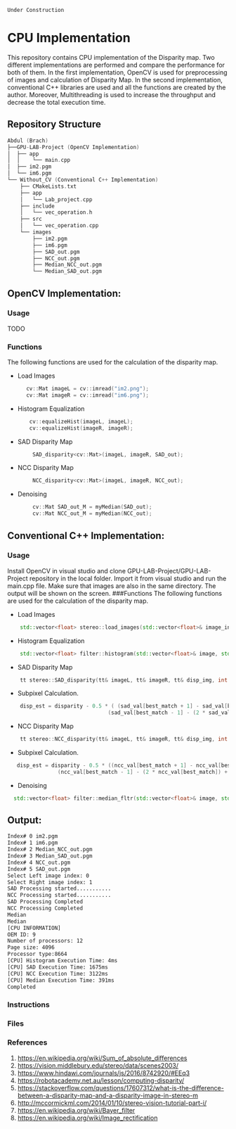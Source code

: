 ```
Under Construction
```
# CPU Implementation

This repository contains CPU implementation of the Disparity map. Two different implementations are performed and compare the performance for both of them. In the first implementation, OpenCV is used for preprocessing of images and calculation of Disparity Map. In the second implementation, conventional C++ libraries are used and all the functions are created by the author. Moreover, Multithreading is used to increase the throughput and decrease the total execution time.


## Repository Structure
``` cpp
Abdul (Brach)
├──GPU-LAB-Project (OpenCV Implementation)
│  ├── app
│  │    └── main.cpp
│  ├── im2.pgm
│  └── im6.pgm 
└── Without_CV (Conventional C++ Implementation)
    ├── CMakeLists.txt
    ├── app
    │   └── Lab_project.cpp
    ├── include
    │   └── vec_operation.h
    ├── src
    │   └── vec_operation.cpp
    └── images
        ├── im2.pgm
        ├── im6.pgm
        ├── SAD_out.pgm
        ├── NCC_out.pgm
        ├── Median_NCC_out.pgm
        └── Median_SAD_out.pgm
```
## OpenCV Implementation:
### Usage
TODO
### Functions
The following functions are used for the calculation of the disparity map.
- Load Images
```cpp
      cv::Mat imageL = cv::imread("im2.png");
      cv::Mat imageR = cv::imread("im6.png");
```
- Histogram Equalization
```cpp
       cv::equalizeHist(imageL, imageL);
       cv::equalizeHist(imageR, imageR);
```
- SAD Disparity Map
```cpp
        SAD_disparity<cv::Mat>(imageL, imageR, SAD_out);
```
- NCC Disparity Map
```cpp
        NCC_disparity<cv::Mat>(imageL, imageR, NCC_out);
```
- Denoising
```cpp
        cv::Mat SAD_out_M = myMedian(SAD_out);
        cv::Mat NCC_out_M = myMedian(NCC_out);
```

## Conventional C++ Implementation:
### Usage
Install OpenCV in visual studio and clone GPU-LAB-Project/GPU-LAB-Project repository in the local folder. Import it from visual studio and run the main.cpp file. Make sure that images are also in the same directory. The output will be shown on the screen.
###Functions
The following functions are used for the calculation of the disparity map. 

- Load Images
```cpp
	std::vector<float> stereo::load_images(std::vector<float>& image_in, std::vector<float>& image_out, std::size_t inputWidth, std::size_t inputHeight) {
```
- Histogram Equalization
```cpp
    std::vector<float> filter::histogram(std::vector<float>& image, std::vector<float>& imageE, PerfTime* perf_out)
```
- SAD Disparity Map
```cpp
    tt stereo::SAD_disparity(tt& imageL, tt& imageR, tt& disp_img, int countX, int countY, PerfTime* perf_out)
```
  - Subpixel Calculation.
```cpp
    disp_est = disparity - 0.5 * ( (sad_val[best_match + 1] - sad_val[best_match - 1]) / 
								(sad_val[best_match - 1] - (2 * sad_val[best_match]) + sad_val[best_match + 1]));
```
- NCC Disparity Map
```cpp
    tt stereo::NCC_disparity(tt& imageL, tt& imageR, tt& disp_img, int countX, int countY, PerfTime* perf_out)
```
  - Subpixel Calculation.
```cpp
   disp_est = disparity - 0.5 * ((ncc_val[best_match + 1] - ncc_val[best_match - 1]) /
				(ncc_val[best_match - 1] - (2 * ncc_val[best_match]) + ncc_val[best_match + 1]));
```
- Denoising
```cpp
  std::vector<float> filter::median_fltr(std::vector<float>& image, std::vector<float>& image_out, size_t size, size_t countX, size_t countY, PerfTime* perf_out)
```

## Output:

```bash
Index# 0 im2.pgm
Index# 1 im6.pgm
Index# 2 Median_NCC_out.pgm
Index# 3 Median_SAD_out.pgm
Index# 4 NCC_out.pgm
Index# 5 SAD_out.pgm
Select Left image index: 0
Select Right image index: 1
SAD Processing started...........
NCC Processing started...........
SAD Processing Completed
NCC Processing Completed
Median
Median
[CPU INFORMATION]
OEM ID: 9
Number of processors: 12
Page size: 4096
Processor type:8664
[CPU] Histogram Execution Time: 4ms
[CPU] SAD Execution Time: 1675ms
[CPU] NCC Execution Time: 3122ms
[CPU] Median Execution Time: 391ms
Completed
```
### Instructions
### Files
### References
1. https://en.wikipedia.org/wiki/Sum_of_absolute_differences
2. https://vision.middlebury.edu/stereo/data/scenes2003/
3. https://www.hindawi.com/journals/js/2016/8742920/#EEq3
4. https://robotacademy.net.au/lesson/computing-disparity/
5. https://stackoverflow.com/questions/17607312/what-is-the-difference-between-a-disparity-map-and-a-disparity-image-in-stereo-m
6. http://mccormickml.com/2014/01/10/stereo-vision-tutorial-part-i/
7. https://en.wikipedia.org/wiki/Bayer_filter
8. https://en.wikipedia.org/wiki/Image_rectification
